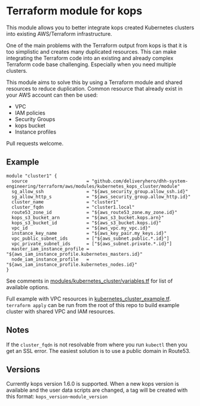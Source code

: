 # Terraform module for kops

This module allows you to better integrate kops created Kubernetes clusters into existing AWS/Terraform infrastructure.

One of the main problems with the Terraform output from kops is that it is too simplistic and creates many duplicated resources. This can make integrating the Terraform code into an existing and already complex Terraform code base challenging. Especially when you need multiple clusters.

This module aims to solve this by using a Terraform module and shared resources to reduce duplication. Common resource that already exist in your AWS account can then be used:

  - VPC
  - IAM policies
  - Security Groups
  - kops bucket
  - Instance profiles

Pull requests welcome.

## Example

```
module "cluster1" {
  source                      = "github.com/deliveryhero/dhh-system-engineering/terraform/aws/modules/kubernetes_kops_cluster/module"
  sg_allow_ssh                = "${aws_security_group.allow_ssh.id}"
  sg_allow_http_s             = "${aws_security_group.allow_http.id}"
  cluster_name                = "cluster1"
  cluster_fqdn                = "cluster1.local"
  route53_zone_id             = "${aws_route53_zone.my_zone.id}"
  kops_s3_bucket_arn          = "${aws_s3_bucket.kops.arn}"
  kops_s3_bucket_id           = "${aws_s3_bucket.kops.id}"
  vpc_id                      = "${aws_vpc.my_vpc.id}"
  instance_key_name           = "${aws_key_pair.my_keys.id}"
  vpc_public_subnet_ids       = ["${aws_subnet.public.*.id}"]
  vpc_private_subnet_ids      = ["${aws_subnet.private.*.id}"]
  master_iam_instance_profile = "${aws_iam_instance_profile.kubernetes_masters.id}"
  node_iam_instance_profile   = "${aws_iam_instance_profile.kubernetes_nodes.id}"
}
```

See comments in [modules/kubernetes_cluster/variables.tf](modules/kubernetes_cluster/variables.tf) for list of available options.

Full example with VPC resources in [kubernetes_cluster_example.tf](kubernetes_cluster_example.tf). `terraform apply` can be run from the root of this repo to build example cluster with shared VPC and IAM resources.

## Notes

If the `cluster_fqdn` is not resolvable from where you run `kubectl` then you get an SSL error. The easiest solution is to use a public domain in Route53.

## Versions

Currently kops version 1.6.0 is supported. When a new kops version is available and the user data scripts are changed, a tag will be created with this format: `kops_version`-`module_version`
